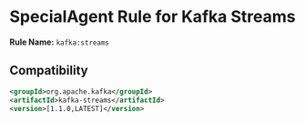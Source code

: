 # SpecialAgent Rule for Kafka Streams

**Rule Name:** `kafka:streams`

## Compatibility

```xml
<groupId>org.apache.kafka</groupId>
<artifactId>kafka-streams</artifactId>
<version>[1.1.0,LATEST]</version>
```